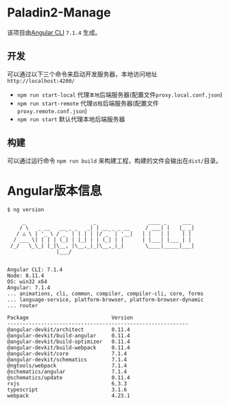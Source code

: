# Paladin2-Manage

该项目由[Angular CLI](https://github.com/angular/angular-cli) `7.1.4` 生成。

## 开发

可以通过以下三个命令来启动开发服务器，本地访问地址 `http://localhost:4200/`

- `npm run start-local` 代理`本地`后端服务器(配置文件`proxy.local.conf.json`)
- `npm run start-remote` 代理`远程`后端服务器(配置文件`proxy.remote.conf.json`)
- `npm run start` 默认代理本地后端服务器

## 构建

可以通过运行命令 `npm run build` 来构建工程，构建的文件会输出在`dist/`目录。

# Angular版本信息

```
$ ng version

     _                      _                 ____ _     ___
    / \   _ __   __ _ _   _| | __ _ _ __     / ___| |   |_ _|
   / △ \ | '_ \ / _` | | | | |/ _` | '__|   | |   | |    | |
  / ___ \| | | | (_| | |_| | | (_| | |      | |___| |___ | |
 /_/   \_\_| |_|\__, |\__,_|_|\__,_|_|       \____|_____|___|
                |___/
    

Angular CLI: 7.1.4
Node: 8.11.4
OS: win32 x64
Angular: 7.1.4
... animations, cli, common, compiler, compiler-cli, core, forms
... language-service, platform-browser, platform-browser-dynamic
... router

Package                           Version
-----------------------------------------------------------
@angular-devkit/architect         0.11.4
@angular-devkit/build-angular     0.11.4
@angular-devkit/build-optimizer   0.11.4
@angular-devkit/build-webpack     0.11.4
@angular-devkit/core              7.1.4
@angular-devkit/schematics        7.1.4
@ngtools/webpack                  7.1.4
@schematics/angular               7.1.4
@schematics/update                0.11.4
rxjs                              6.3.3
typescript                        3.1.6
webpack                           4.23.1

```
